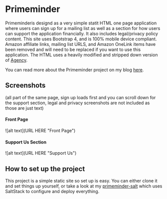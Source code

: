 Primeminder
===========

Primeminderis designd as a very simple statit HTML one page application
where users can sign up for a mailing list as well as a section for how users
can support the application financially. It also includes
legal/privacy policy content. This site uses Bootstrap 4, and is 100%
mobile device compliant. Amazon affiliate links, mailing list URLS, and Amazon
OneLink items have been removed and will need to be replaced if you want to
use this application. The HTML uses a heavily modified and stripped down
version of [Agency](https://startbootstrap.com/template-overviews/agency/).

You can read more about the Primeminder project on my blog
[here](https://hungryadmin.com/primeminder-post-mortem.html).

Screenshots
-----------

(all part of the same page, sign up loads first and you can scroll
down for the support section, legal and privacy screenshots are not included
as those are just text)

#### Front Page

![alt text](URL HERE "Front Page")

#### Support Us Section

![alt text](URL HERE "Support Us")

How to set up the project
-------------------------

This project is a simple static site so set up is easy. You can either clone
it and set things up yourself, or take a look at my
[primeminder-salt](https://github.com/gravyboat/primeminder-salt) which uses
SaltStack to configure and deploy everything.

